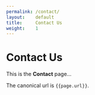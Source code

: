 ```yaml
---
permalink: /contact/
layout:    default
title:     Contact Us
weight:    1
---
```


# Contact Us

This is the **Contact** page...

The canonical url is `{{page.url}}`.